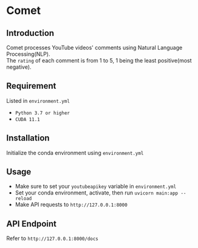 # Comet

## Introduction
Comet processes YouTube videos' comments using Natural Language Processing(NLP).  
The `rating` of each comment is from 1 to 5, 1 being the least positive(most negative).  

## Requirement
Listed in `environment.yml`  

* `Python 3.7 or higher`
* `CUDA 11.1`
## Installation
Initialize the conda environment using `environment.yml`
## Usage
* Make sure to set your `youtubeapikey` variable in `environment.yml`  
* Set your conda environment, activate, then run `uvicorn main:app --reload`  
* Make API requests to `http://127.0.0.1:8000`
## API Endpoint
Refer to `http://127.0.0.1:8000/docs`
